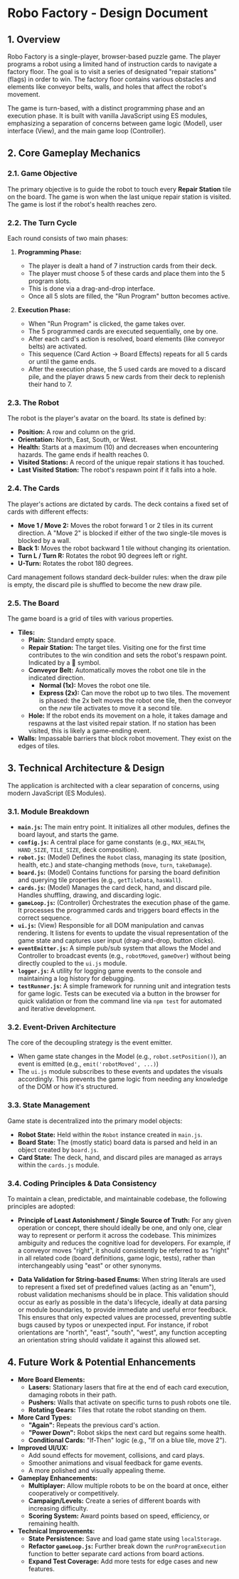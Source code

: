 # Robo Factory - Design Document

## 1. Overview

Robo Factory is a single-player, browser-based puzzle game. The player programs a robot using a limited hand of instruction cards to navigate a factory floor. The goal is to visit a series of designated "repair stations" (flags) in order to win. The factory floor contains various obstacles and elements like conveyor belts, walls, and holes that affect the robot's movement.

The game is turn-based, with a distinct programming phase and an execution phase. It is built with vanilla JavaScript using ES modules, emphasizing a separation of concerns between game logic (Model), user interface (View), and the main game loop (Controller).

## 2. Core Gameplay Mechanics

### 2.1. Game Objective

The primary objective is to guide the robot to touch every **Repair Station** tile on the board. The game is won when the last unique repair station is visited. The game is lost if the robot's health reaches zero.

### 2.2. The Turn Cycle

Each round consists of two main phases:

1.  **Programming Phase:**
    *   The player is dealt a hand of 7 instruction cards from their deck.
    *   The player must choose 5 of these cards and place them into the 5 program slots.
    *   This is done via a drag-and-drop interface.
    *   Once all 5 slots are filled, the "Run Program" button becomes active.

2.  **Execution Phase:**
    *   When "Run Program" is clicked, the game takes over.
    *   The 5 programmed cards are executed sequentially, one by one.
    *   After each card's action is resolved, board elements (like conveyor belts) are activated.
    *   This sequence (Card Action -> Board Effects) repeats for all 5 cards or until the game ends.
    *   After the execution phase, the 5 used cards are moved to a discard pile, and the player draws 5 new cards from their deck to replenish their hand to 7.

### 2.3. The Robot

The robot is the player's avatar on the board. Its state is defined by:
*   **Position:** A row and column on the grid.
*   **Orientation:** North, East, South, or West.
*   **Health:** Starts at a maximum (10) and decreases when encountering hazards. The game ends if health reaches 0.
*   **Visited Stations:** A record of the unique repair stations it has touched.
*   **Last Visited Station:** The robot's respawn point if it falls into a hole.

### 2.4. The Cards

The player's actions are dictated by cards. The deck contains a fixed set of cards with different effects:
*   **Move 1 / Move 2:** Moves the robot forward 1 or 2 tiles in its current direction. A "Move 2" is blocked if either of the two single-tile moves is blocked by a wall.
*   **Back 1:** Moves the robot backward 1 tile without changing its orientation.
*   **Turn L / Turn R:** Rotates the robot 90 degrees left or right.
*   **U-Turn:** Rotates the robot 180 degrees.

Card management follows standard deck-builder rules: when the draw pile is empty, the discard pile is shuffled to become the new draw pile.

### 2.5. The Board

The game board is a grid of tiles with various properties.

*   **Tiles:**
    *   **Plain:** Standard empty space.
    *   **Repair Station:** The target tiles. Visiting one for the first time contributes to the win condition and sets the robot's respawn point. Indicated by a 🔧 symbol.
    *   **Conveyor Belt:** Automatically moves the robot one tile in the indicated direction.
        *   **Normal (1x):** Moves the robot one tile.
        *   **Express (2x):** Can move the robot up to two tiles. The movement is phased: the 2x belt moves the robot one tile, then the conveyor on the *new* tile activates to move it a second tile.
    *   **Hole:** If the robot ends its movement on a hole, it takes damage and respawns at the last visited repair station. If no station has been visited, this is likely a game-ending event.
*   **Walls:** Impassable barriers that block robot movement. They exist on the edges of tiles.

## 3. Technical Architecture & Design

The application is architected with a clear separation of concerns, using modern JavaScript (ES Modules).

### 3.1. Module Breakdown

*   **`main.js`:** The main entry point. It initializes all other modules, defines the board layout, and starts the game.
*   **`config.js`:** A central place for game constants (e.g., `MAX_HEALTH`, `HAND_SIZE`, `TILE_SIZE`, deck composition).
*   **`robot.js`:** (Model) Defines the `Robot` class, managing its state (position, health, etc.) and state-changing methods (`move`, `turn`, `takeDamage`).
*   **`board.js`:** (Model) Contains functions for parsing the board definition and querying tile properties (e.g., `getTileData`, `hasWall`).
*   **`cards.js`:** (Model) Manages the card deck, hand, and discard pile. Handles shuffling, drawing, and discarding logic.
*   **`gameLoop.js`:** (Controller) Orchestrates the execution phase of the game. It processes the programmed cards and triggers board effects in the correct sequence.
*   **`ui.js`:** (View) Responsible for all DOM manipulation and canvas rendering. It listens for events to update the visual representation of the game state and captures user input (drag-and-drop, button clicks).
*   **`eventEmitter.js`:** A simple pub/sub system that allows the Model and Controller to broadcast events (e.g., `robotMoved`, `gameOver`) without being directly coupled to the `ui.js` module.
*   **`logger.js`:** A utility for logging game events to the console and maintaining a log history for debugging.
*   **`testRunner.js`:** A simple framework for running unit and integration tests for game logic. Tests can be executed via a button in the browser for quick validation or from the command line via `npm test` for automated and iterative development.

### 3.2. Event-Driven Architecture

The core of the decoupling strategy is the event emitter.
*   When game state changes in the Model (e.g., `robot.setPosition()`), an event is emitted (e.g., `emit('robotMoved', ...)`)
*   The `ui.js` module subscribes to these events and updates the visuals accordingly.
This prevents the game logic from needing any knowledge of the DOM or how it's structured.

### 3.3. State Management

Game state is decentralized into the primary model objects:
*   **Robot State:** Held within the `Robot` instance created in `main.js`.
*   **Board State:** The (mostly static) board data is parsed and held in an object created by `board.js`.
*   **Card State:** The deck, hand, and discard piles are managed as arrays within the `cards.js` module.

### 3.4. Coding Principles & Data Consistency

To maintain a clean, predictable, and maintainable codebase, the following principles are adopted:

*   **Principle of Least Astonishment / Single Source of Truth:** For any given operation or concept, there should ideally be one, and only one, clear way to represent or perform it across the codebase. This minimizes ambiguity and reduces the cognitive load for developers. For example, if a conveyor moves "right", it should consistently be referred to as "right" in all related code (board definitions, game logic, tests), rather than interchangeably using "east" or other synonyms.

*   **Data Validation for String-based Enums:** When string literals are used to represent a fixed set of predefined values (acting as an "enum"), robust validation mechanisms should be in place. This validation should occur as early as possible in the data's lifecycle, ideally at data parsing or module boundaries, to provide immediate and useful error feedback. This ensures that only expected values are processed, preventing subtle bugs caused by typos or unexpected input. For instance, if robot orientations are "north", "east", "south", "west", any function accepting an orientation string should validate it against this allowed set.

## 4. Future Work & Potential Enhancements

*   **More Board Elements:**
    *   **Lasers:** Stationary lasers that fire at the end of each card execution, damaging robots in their path.
    *   **Pushers:** Walls that activate on specific turns to push robots one tile.
    *   **Rotating Gears:** Tiles that rotate the robot standing on them.
*   **More Card Types:**
    *   **"Again":** Repeats the previous card's action.
    *   **"Power Down":** Robot skips the next card but regains some health.
    *   **Conditional Cards:** "If-Then" logic (e.g., "If on a blue tile, move 2").
*   **Improved UI/UX:**
    *   Add sound effects for movement, collisions, and card plays.
    *   Smoother animations and visual feedback for game events.
    *   A more polished and visually appealing theme.
*   **Gameplay Enhancements:**
    *   **Multiplayer:** Allow multiple robots to be on the board at once, either cooperatively or competitively.
    *   **Campaign/Levels:** Create a series of different boards with increasing difficulty.
    *   **Scoring System:** Award points based on speed, efficiency, or remaining health.
*   **Technical Improvements:**
    *   **State Persistence:** Save and load game state using `localStorage`.
    *   **Refactor `gameLoop.js`:** Further break down the `runProgramExecution` function to better separate card actions from board actions.
    *   **Expand Test Coverage:** Add more tests for edge cases and new features.
